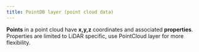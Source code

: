 ```yaml
---
title: PointDB layer (point cloud data)
---
```


**Points** in a point cloud have **x,y,z** coordinates and associated **properties**.   
Properties are limited to LiDAR specific, use PointCloud layer for more flexibility.


